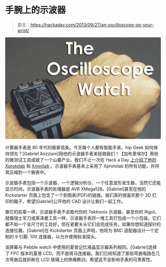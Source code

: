 # 手腕上的示波器

> 原文：<https://hackaday.com/2013/09/27/an-oscilloscope-on-your-wrist/>

![osc-watch2](img/9594c6053ba5cccb1e4fd97ffa513f23.png)

计算器手表是 80 年代的极客信条。今天每个人都有智能手表。hip Geek 如何保持领先？[Gabriel Anzziani]用他的示波器手表来拯救我们！【加布里埃尔】用他的微测试工具成就了一个山寨产业。我们不止一次在 Hack a Day [上介绍了他的](http://hackaday.com/2012/10/16/tiny-oled-oscilloscope-gets-a-fancy-case/) [Xprotolab](http://hackaday.com/2011/02/17/xprotolab-oscilloscope-and-xmega-development-board/) 和 [Xminilab](http://hackaday.com/2012/09/30/tiny-oled-o-scope-fits-on-a-breadboard/) 。示波器手表基本上采用了 Xprotolab 的所有功能，并将其压缩到一个腕表中。

示波器手表包括一个示波器、一个逻辑分析仪、一个任意波形发生器，当然它还能显示时间。示波器手表的处理器是 AVR XMega128。[Gabriel]甚至在他的 Kickstarter 页面上包含了一个到图表(PDF)的链接。我们真的很喜欢那个 3D 打印的箱子，希望[Gabriel]公开他的 CAD 设计让我们一起工作。

像它的前辈一样，示波器手表不会取代你的 Tektronix 示波器，甚至你的 Rigol。就像瑞士军刀或莱泽曼工具一样，示波器手表将一堆工具打包成一个小包装。它们都不如一个全尺寸的工具好，但在紧要关头它们会完成任务。如果你想知道探针的连接位置。[Gabriel]在 Kickstarter 页面上声明，他将为 BNC 适配器设计一个定制的 9 引脚. 100 连接器，以允许使用标准探头。

该屏幕与 Pebble watch 中使用的夏普记忆液晶显示器系列相同。[Gabriel]选择了 FPC 版本的夏普 LCD，而不是斑马连接器。我们已经知道了那些弯曲电路在几次弯曲后就折断在 LCD 玻璃上的惨痛教训。希望这不会影响手表的可黑客性。